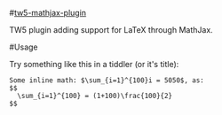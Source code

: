 #[tw5-mathjax-plugin](https://kpe.github.io/tw5-mathjax-plugin/)


TW5 plugin adding support for LaTeX through MathJax.

#Usage

Try something like this in a tiddler (or it's title):
```
Some inline math: $\sum_{i=1}^{100}i = 5050$, as:
$$
  \sum_{i=1}^{100} = (1+100)\frac{100}{2}
$$
```

